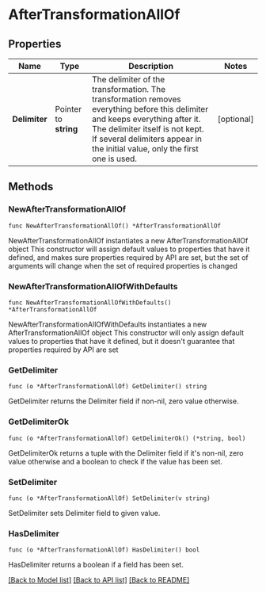 # AfterTransformationAllOf

## Properties

Name | Type | Description | Notes
------------ | ------------- | ------------- | -------------
**Delimiter** | Pointer to **string** | The delimiter of the transformation. The transformation removes everything before this delimiter and keeps everything after it.     The delimiter itself is not kept.    If several delimiters appear in the initial value, only the first one is used. | [optional] 

## Methods

### NewAfterTransformationAllOf

`func NewAfterTransformationAllOf() *AfterTransformationAllOf`

NewAfterTransformationAllOf instantiates a new AfterTransformationAllOf object
This constructor will assign default values to properties that have it defined,
and makes sure properties required by API are set, but the set of arguments
will change when the set of required properties is changed

### NewAfterTransformationAllOfWithDefaults

`func NewAfterTransformationAllOfWithDefaults() *AfterTransformationAllOf`

NewAfterTransformationAllOfWithDefaults instantiates a new AfterTransformationAllOf object
This constructor will only assign default values to properties that have it defined,
but it doesn't guarantee that properties required by API are set

### GetDelimiter

`func (o *AfterTransformationAllOf) GetDelimiter() string`

GetDelimiter returns the Delimiter field if non-nil, zero value otherwise.

### GetDelimiterOk

`func (o *AfterTransformationAllOf) GetDelimiterOk() (*string, bool)`

GetDelimiterOk returns a tuple with the Delimiter field if it's non-nil, zero value otherwise
and a boolean to check if the value has been set.

### SetDelimiter

`func (o *AfterTransformationAllOf) SetDelimiter(v string)`

SetDelimiter sets Delimiter field to given value.

### HasDelimiter

`func (o *AfterTransformationAllOf) HasDelimiter() bool`

HasDelimiter returns a boolean if a field has been set.


[[Back to Model list]](../README.md#documentation-for-models) [[Back to API list]](../README.md#documentation-for-api-endpoints) [[Back to README]](../README.md)


